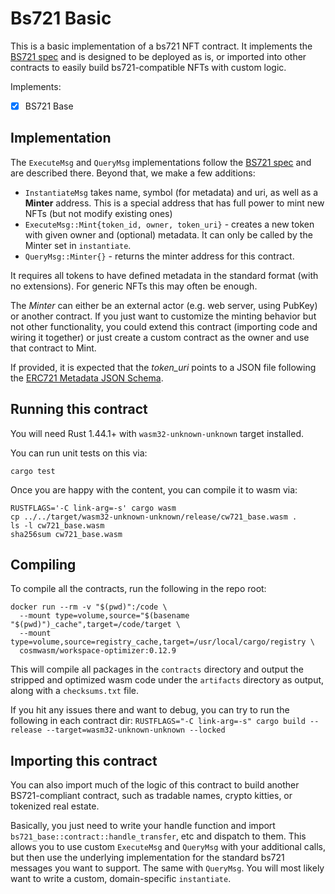 # Bs721 Basic

This is a basic implementation of a bs721 NFT contract. It implements
the [BS721 spec](../../packages/bs721/README.md) and is designed to
be deployed as is, or imported into other contracts to easily build
bs721-compatible NFTs with custom logic.

Implements:

- [x] BS721 Base

## Implementation

The `ExecuteMsg` and `QueryMsg` implementations follow the [BS721 spec](../../packages/bs721/README.md) and are described there.
Beyond that, we make a few additions:

* `InstantiateMsg` takes name, symbol (for metadata) and uri, as well as a **Minter** address. This is a special address that has full
power to mint new NFTs (but not modify existing ones)
* `ExecuteMsg::Mint{token_id, owner, token_uri}` - creates a new token with given owner and (optional) metadata. It can only be called by
the Minter set in `instantiate`.
* `QueryMsg::Minter{}` - returns the minter address for this contract.

It requires all tokens to have defined metadata in the standard format (with no extensions). For generic NFTs this may often be enough.

The *Minter* can either be an external actor (e.g. web server, using PubKey) or another contract. If you just want to customize
the minting behavior but not other functionality, you could extend this contract (importing code and wiring it together)
or just create a custom contract as the owner and use that contract to Mint.

If provided, it is expected that the _token_uri_ points to a JSON file following the [ERC721 Metadata JSON Schema](https://eips.ethereum.org/EIPS/eip-721).

## Running this contract

You will need Rust 1.44.1+ with `wasm32-unknown-unknown` target installed.

You can run unit tests on this via:

`cargo test`

Once you are happy with the content, you can compile it to wasm via:

```
RUSTFLAGS='-C link-arg=-s' cargo wasm
cp ../../target/wasm32-unknown-unknown/release/cw721_base.wasm .
ls -l cw721_base.wasm
sha256sum cw721_base.wasm
```

## Compiling

To compile all the contracts, run the following in the repo root:

```
docker run --rm -v "$(pwd)":/code \
  --mount type=volume,source="$(basename "$(pwd)")_cache",target=/code/target \
  --mount type=volume,source=registry_cache,target=/usr/local/cargo/registry \
  cosmwasm/workspace-optimizer:0.12.9
```

This will compile all packages in the `contracts` directory and output the stripped and optimized wasm code under the
`artifacts` directory as output, along with a `checksums.txt` file.

If you hit any issues there and want to debug, you can try to run the following in each contract dir:
`RUSTFLAGS="-C link-arg=-s" cargo build --release --target=wasm32-unknown-unknown --locked`

## Importing this contract

You can also import much of the logic of this contract to build another
BS721-compliant contract, such as tradable names, crypto kitties,
or tokenized real estate.

Basically, you just need to write your handle function and import
`bs721_base::contract::handle_transfer`, etc and dispatch to them.
This allows you to use custom `ExecuteMsg` and `QueryMsg` with your additional
calls, but then use the underlying implementation for the standard bs721
messages you want to support. The same with `QueryMsg`. You will most
likely want to write a custom, domain-specific `instantiate`.
